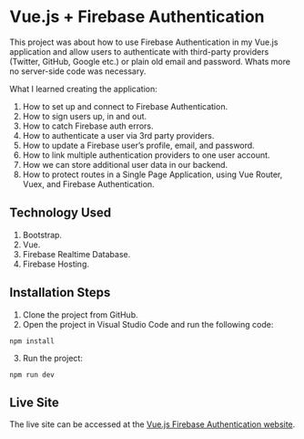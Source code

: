 # Vue.js + Firebase Authentication

This project was about how to use Firebase Authentication in my Vue.js application and allow users to authenticate with third-party providers (Twitter, GitHub, Google etc.) or plain old email and password. Whats more no server-side code was necessary.

What I learned creating the application:

1. How to set up and connect to Firebase Authentication.
1. How to sign users up, in and out.
1. How to catch Firebase auth errors.
1. How to authenticate a user via 3rd party providers.
1. How to update a Firebase user’s profile, email, and password.
1. How to link multiple authentication providers to one user account.
1. How we can store additional user data in our backend.
1. How to protect routes in a Single Page Application, using Vue Router, Vuex, and Firebase Authentication.

## Technology Used

1. Bootstrap.
1. Vue.
1. Firebase Realtime Database.
1. Firebase Hosting.

## Installation Steps

1. Clone the project from GitHub.
2. Open the project in Visual Studio Code and run the following code:

`npm install`

3. Run the project:

`npm run dev`

## Live Site

The live site can be accessed at the [Vue.js Firebase Authentication website][website].

[website]: https://vue-firebase-auth.s3.co.ke/
